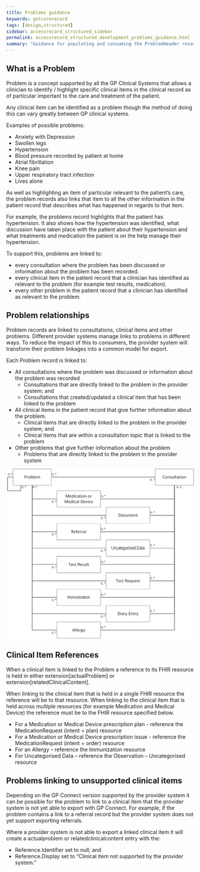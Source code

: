 ```yaml
---
title: Problems guidance
keywords: getcarerecord
tags: [design,structured]
sidebar: accessrecord_structured_sidebar
permalink: accessrecord_structured_development_problems_guidance.html
summary: "Guidance for populating and consuming the ProblemHeader resource"
---
```


## What is a Problem ##
Problem is a concept supported by all the GP Clinical Systems that allows a clinician to identify / highlight specific clinical items in the clinical record as of particular important to the care and treatment of the patient. 

Any clinical item can be identified as a problem though the method of doing this can vary greatly between GP clinical systems.

Examples of possible problems:
*	Anxiety with Depression		
*	Swollen legs		
*	Hypertension		
*	Blood pressure recorded by patient at home 		
*	Atrial fibrillation		
*	Knee pain		
*	Upper respiratory tract infection		
*	Lives alone		

As well as highlighting an item of particular relevant to the patient’s care, the problem records also links that item to all the other information in the patient record that describes what has happened in regards to that item.


For example, the problems record highlights that the patient has hypertension. It also shows how the hypertension was identified, what discussion have taken place with the patient about their hypertension and what treatments and medication the patient is on the help manage their hypertension.


To support this, problems are linked to:

* every consultation where the problem has been discussed or information about the problem has been recorded. 
* every clinical item in the patient record that a clinician has identified as relevant to the problem (for example test results, medication).
* every other problem in the patient record that a clinician has identified as relevant to the problem.

## Problem relationships
Problem records are linked to consultations, clinical items and other problems. Different provider systems manage links to problems in different ways. To reduce the impact of this to consumers, the provider system will transform their problem linkages into a common model for export.

Each Problem record is linked to:
*	All consultations where the problem was discussed or information about the problem was recorded
    *	Consultations that are directly linked to the problem in the provider system; and
    *	Consultations that created/updated a clinical item that has been linked to the problem 
*	All clinical items in the patient record that give further information about the problem.
    *	Clinical items that are directly linked to the problem in the provider system; and
    *	Clinical items that are within a consultation topic that is linked to the problem
*	Other problems that give further information about the problem
    *	Problems that are directly linked to the problem in the provider system

<img src="images/access_structured/Problem_Linkages.png" alt="Problem Linkages" style="max-width:100%;max-height:100%;">

## Clinical Item References

When a clinical item is linked to the Problem a reference to its FHIR resource is held in either extension[actualProblem] or extension[relatedClinicalContent].


When linking to the clinical item that is held in a single FHIR resource the reference will be to that resource. When linking to the clinical item that is held across multiple resources (for example Medication and Medical Device) the reference must be to the FHIR resource specified below. 
* For a Medication or Medical Device prescription plan - reference the MedicationRequest (intent = plan) resource
* For a Medication or Medical Device prescription issue - reference the MedicationRequest (intent = order) resource
* For an Allergy – reference the Immunization resource 
* For Uncategorised Data – reference the Observation – Uncategorised resource


## Problems linking to unsupported clinical items

Depending on the GP Connect version supported by the provider system it can be possible for the problem to link to a clinical item that the provider system is not yet able to export with GP Connect. For example, if the problem contains a link to a referral record but the provider system does not yet support exporting referrals.


Where a provider system is not able to export a linked clinical item it will create a actualproblem or relatedclinicalcontent entry with the:

* Reference.Identifier set to null; and
* Reference.Display set to “Clinical item not supported by the provider system.”



